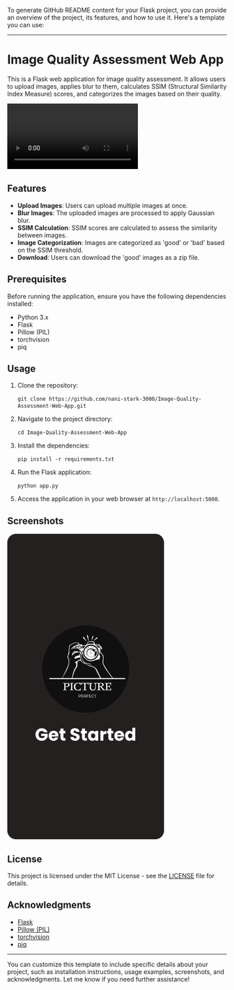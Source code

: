 To generate GitHub README content for your Flask project, you can provide an overview of the project, its features, and how to use it. Here's a template you can use:

---

# Image Quality Assessment Web App

This is a Flask web application for image quality assessment. It allows users to upload images, applies blur to them, calculates SSIM (Structural Similarity Index Measure) scores, and categorizes the images based on their quality.

![Demo Video](https://github.com/nani-stark-3000/Picture-Perfect/blob/825860a90bb99e875b1b94ee3370b979ccfb5e6b/Project%20Video%20ultra%20compressed.mp4)

## Features

- **Upload Images**: Users can upload multiple images at once.
- **Blur Images**: The uploaded images are processed to apply Gaussian blur.
- **SSIM Calculation**: SSIM scores are calculated to assess the similarity between images.
- **Image Categorization**: Images are categorized as 'good' or 'bad' based on the SSIM threshold.
- **Download**: Users can download the 'good' images as a zip file.

## Prerequisites

Before running the application, ensure you have the following dependencies installed:

- Python 3.x
- Flask
- Pillow (PIL)
- torchvision
- piq

## Usage

1. Clone the repository:

   ```
   git clone https://github.com/nani-stark-3000/Image-Quality-Assessment-Web-App.git
   ```

2. Navigate to the project directory:

   ```
   cd Image-Quality-Assessment-Web-App
   ```

3. Install the dependencies:

   ```
   pip install -r requirements.txt
   ```

4. Run the Flask application:

   ```
   python app.py
   ```

5. Access the application in your web browser at `http://localhost:5000`.

## Screenshots


![Home Page](https://github.com/nani-stark-3000/Picture-Perfect/blob/267cf4b7cec50f1a3862f6217d610d1a8c6dd251/Launch.png)


## License

This project is licensed under the MIT License - see the [LICENSE](LICENSE) file for details.

## Acknowledgments

- [Flask](https://flask.palletsprojects.com/)
- [Pillow (PIL)](https://python-pillow.org/)
- [torchvision](https://pytorch.org/vision/stable/index.html)
- [piq](https://github.com/photosynthesis-team/piq)

---

You can customize this template to include specific details about your project, such as installation instructions, usage examples, screenshots, and acknowledgments. Let me know if you need further assistance!
